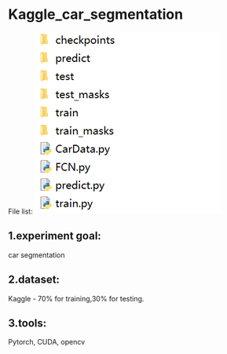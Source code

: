 # Kaggle_car_segmentation

File list: 
![文件目录](https://github.com/KennanYang/Kaggle_car_segmentation/blob/main/file.png)
## 1.experiment goal:
  car segmentation
## 2.dataset:
  Kaggle - 70% for training,30% for testing.
## 3.tools:
  Pytorch, CUDA, opencv

